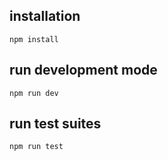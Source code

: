 ## installation

```
npm install
```

## run development mode

```
npm run dev
```

## run test suites

```
npm run test
```

